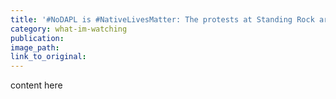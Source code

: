 ```yaml
---
title: '#NoDAPL is #NativeLivesMatter: The protests at Standing Rock are not only about environmentalism, they’re about racism'
category: what-im-watching
publication:
image_path:
link_to_original:
---
```

content here